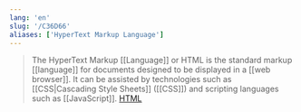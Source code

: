 ```yaml
---
lang: 'en'
slug: '/C36D66'
aliases: ['HyperText Markup Language']
---
```


> The HyperText Markup [[Language]] or HTML is the standard markup [[language]] for documents designed to be displayed in a [[web browser]]. It can be assisted by technologies such as [[CSS|Cascading Style Sheets]] ([[CSS]]) and scripting languages such as [[JavaScript]]. [HTML](https://en.wikipedia.org/wiki/HTML)
